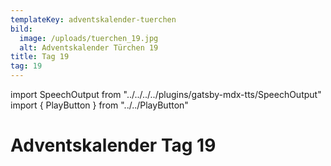 ```yaml
---
templateKey: adventskalender-tuerchen
bild:
  image: /uploads/tuerchen_19.jpg
  alt: Adventskalender Türchen 19
title: Tag 19
tag: 19
---
```


import SpeechOutput from "../../../../plugins/gatsby-mdx-tts/SpeechOutput"
import { PlayButton } from "../../PlayButton"

<SpeechOutput id="adventskalender-tag-19" customPlayButton={PlayButton}>

# Adventskalender Tag 19

</SpeechOutput>

